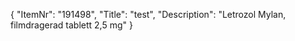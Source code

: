 {
  "ItemNr": "191498",
  "Title": "test",
  "Description": "Letrozol Mylan, filmdragerad tablett 2,5 mg"
}
